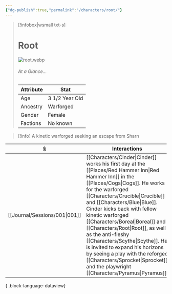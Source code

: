 ```yaml
---
{"dg-publish":true,"permalink":"/characters/root/"}
---
```


> [!infobox|wsmall txt-s]
> # Root
> ![root.webp](/img/user/z_attachments/root.webp) 
> ###### At a Glance...
> | Attribute | Stat |
> | ---- | ---- |
> | Age | 3 1/2 Year Old |
> | Ancestry | Warforged |
> | Gender | Female |
> | Factions | No known |

>[!info] A kinetic warforged seeking an escape from Sharn

| §                                | Interactions                                                                                                                                                                                                                                                                                                                                                         |
| -------------------------------- | -------------------------------------------------------------------------------------------------------------------------------------------------------------------------------------------------------------------------------------------------------------------------------------------------------------------------------------------------------------------- |
| [[Journal/Sessions/001\|001]] | [[Characters/Cinder\|Cinder]] works his first day at the [[Places/Red Hammer Inn\|Red Hammer Inn]] in the [[Places/Cogs\|Cogs]]. He works for the warforged [[Characters/Crucible\|Crucible]] and [[Characters/Blue\|Blue]]. Cinder kicks back with fellow kinetic warforged [[Characters/Boreal\|Boreal]] and [[Characters/Root\|Root]], as well as the anti-fleshy [[Characters/Scythe\|Scythe]]. He is invited to expand his horizons by seeing a play with the reforged [[Characters/Sprocket\|Sprocket]] and the playwright [[Characters/Pyramus\|Pyramus]]. |

{ .block-language-dataview}